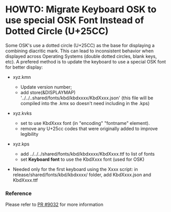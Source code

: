 # HOWTO: Migrate Keyboard OSK to use special OSK Font Instead of Dotted Circle (U+25CC)

Some OSK's use a dotted circle (U+25CC) as the base for displaying a combining diacritic mark. This can lead to  inconsistent behavior when displayed across Operating Systems (double dotted circles, blank keys, etc). A prefered method is to update the keyboard to use a special OSK font for better display:

* xyz.kmn

    * Update version number;
    * add store(&DISPLAYMAP) '../../..shared/fonts/kbd/kbdxxxx/KbdXxxx.json' (this file will be compiled into the .kmx so doesn't need including in the .kps)

* xyz.kvks

    * set to use KbdXxxx font (in "encoding" "fontname" element).
    * remove any U+25cc codes that were originally added to improve legibility

* xyz.kps

    * add ../../../shared/fonts/kbd/kbdxxxx/KbdXxxx.ttf to list of fonts
    * set **Keyboard font** to use the KbdXxxx font (used for OSK)

* Needed only for the first keyboard using the Xxxx script: in release/shared/fonts/kbd/kbdxxxx/ folder, add KbdXxxx.json and KbdXxxx.ttf

### Reference
Please refer to [PR #9032](https://github.com/keymanapp/keyman/pull/9032) for more information